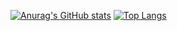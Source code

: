 [![Anurag's GitHub stats](https://github-readme-stats.vercel.app/api?username=soheill2001&theme=gotham&hide=prs&count_private=true&include_all_commits=true&show_icons=true)](https://github.com/anuraghazra/github-readme-stats)
[![Top Langs](https://github-readme-stats.vercel.app/api/top-langs/?username=soheill2001&layout=compact&langs_count=15&theme=gotham)](https://github.com/anuraghazra/github-readme-stats)

